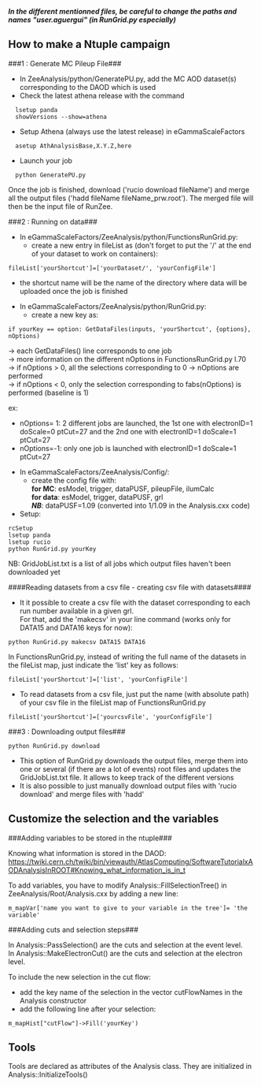 **_In the different mentionned files, be careful to change the paths and names "user.aguergui" (in RunGrid.py especially)_**


How to make a Ntuple campaign
-----------------------------

###1 : Generate MC Pileup File###

- In ZeeAnalysis/python/GeneratePU.py, add the MC AOD dataset(s) corresponding to the DAOD which is used
- Check the latest athena release with the command 
```
  lsetup panda
  showVersions --show=athena
```
- Setup Athena (always use the latest release) in eGammaScaleFactors
```  
  asetup AthAnalysisBase,X.Y.Z,here 
```
- Launch your job
```  
  python GeneratePU.py
```

Once the job is finished, download ('rucio download fileName') and merge all the output files ('hadd fileName fileName_prw.root'). The merged file will then be the input file of RunZee.


###2 : Running on data###

- In eGammaScaleFactors/ZeeAnalysis/python/FunctionsRunGrid.py:
   * create a new entry in fileList as (don't forget to put the '/' at the end of your dataset to work on containers): 
```
fileList['yourShortcut']=['yourDataset/', 'yourConfigFile']
```
   * the shortcut name will be the name of the directory where data will be uploaded once the job is finished
- In eGammaScaleFactors/ZeeAnalysis/python/RunGrid.py:
   * create a new key as: 
```
if yourKey == option: GetDataFiles(inputs, 'yourShortcut', {options}, nOptions)
```  
  -> each GetDataFiles() line corresponds to one job  
  -> more information on the different nOptions in FunctionsRunGrid.py l.70  
  -> if nOptions > 0, all the selections corresponding to 0 -> nOptions are performed  
  -> if nOptions < 0, only the selection corresponding to fabs(nOptions) is performed (baseline is 1)  

   ex: 
   * nOptions= 1: 2 different jobs are launched, the 1st one with electronID=1 doScale=0 ptCut=27 and the 2nd one with electronID=1 doScale=1 ptCut=27  
   * nOptions=-1: only one job is launched with electronID=1 doScale=1 ptCut=27
- In eGammaScaleFactors/ZeeAnalysis/Config/:
   * create the config file with:  
**for MC**: esModel, trigger, dataPUSF, pileupFile, ilumCalc  
**for data**: esModel, trigger, dataPUSF, grl  
**_NB_**: dataPUSF=1.09 (converted into 1/1.09 in the Analysis.cxx code)
- Setup: 
```
rcSetup 
lsetup panda
lsetup rucio
python RunGrid.py yourKey
```
  
NB: GridJobList.txt is a list of all jobs which output files haven't been downloaded yet

####Reading datasets from a csv file - creating csv file with datasets####

- It it possible to create a csv file with the dataset corresponding to each run number available in a given grl.  
For that, add the 'makecsv' in your line command (works only for DATA15 and DATA16 keys for now):    
```
python RunGrid.py makecsv DATA15 DATA16
```  
In FunctionsRunGrid.py, instead of writing the full name of the datasets in the fileList map, just indicate the 'list' key as follows:  
```
fileList['yourShortcut']=['list', 'yourConfigFile']
```
- To read datasets from a csv file, just put the name (with absolute path) of your csv file in the fileList map of FunctionsRunGrid.py
```
fileList['yourShortcut']=['yourcsvFile', 'yourConfigFile']
```


###3 : Downloading output files###

```
python RunGrid.py download
```
- This option of RunGrid.py downloads the output files, merge them into one or several (if there are a lot of events) root files and updates the GridJobList.txt file. It allows to keep track of the different versions
- It is also possible to just manually download output files with 'rucio download' and merge files with 'hadd'


Customize the selection and the variables
-------------------------------------------

###Adding variables to be stored in the ntuple###


Knowing what information is stored in the DAOD:
https://twiki.cern.ch/twiki/bin/viewauth/AtlasComputing/SoftwareTutorialxAODAnalysisInROOT#Knowing_what_information_is_in_t

To add variables, you have to modify Analysis::FillSelectionTree() in ZeeAnalysis/Root/Analysis.cxx by adding a new line:
```
m_mapVar['name you want to give to your variable in the tree']= 'the variable'
```

###Adding cuts and selection steps###

In Analysis::PassSelection() are the cuts and selection at the event level.  
In Analysis::MakeElectronCut() are the cuts and selection at the electron level.  

To include the new selection in the cut flow: 
- add the key name of the selection in the vector cutFlowNames in the Analysis constructor
- add the following line after your selection:
```
m_mapHist["cutFlow"]->Fill('yourKey')
```


Tools
-----

Tools are declared as attributes of the Analysis class. They are initialized in Analysis::InitializeTools()
